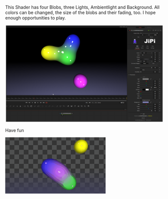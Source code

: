<!-- +++ DO NOT REMOVE THIS COMMENT +++ DO NOT ADD OR EDIT ANY TEXT BEFORE THIS LINE +++ IT WOULD BE A REALLY BAD IDEA +++ -->

This Shader has four Blobs, three Lights, Ambientlight and Background. All colors can be changed, the size of the blobs and their fading, too. I hope enough opportunities to play.

[![FunWithMetaballs](FunWithMetaballs.png)](FunWithMetaballs.fuse)


Have fun

[![FunWithMetaballs](FunWithMetaballs.gif)](FunWithMetaballs.fuse)

<!-- +++ DO NOT REMOVE THIS COMMENT +++ DO NOT EDIT ANY TEXT THAT COMES AFTER THIS LINE +++ TRUST ME: JUST DON'T DO IT +++ -->
